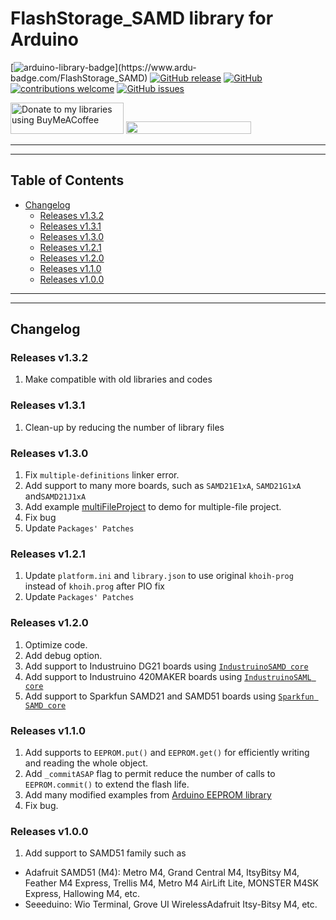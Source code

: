 # FlashStorage_SAMD library for Arduino

[![arduino-library-badge](https://www.ardu-badge.com/badge/FlashStorage_SAMD.svg?)](https://www.ardu-badge.com/FlashStorage_SAMD)
[![GitHub release](https://img.shields.io/github/release/khoih-prog/FlashStorage_SAMD.svg)](https://github.com/khoih-prog/FlashStorage_SAMD/releases)
[![GitHub](https://img.shields.io/github/license/mashape/apistatus.svg)](https://github.com/khoih-prog/FlashStorage_SAMD/blob/master/LICENSE)
[![contributions welcome](https://img.shields.io/badge/contributions-welcome-brightgreen.svg?style=flat)](#Contributing)
[![GitHub issues](https://img.shields.io/github/issues/khoih-prog/FlashStorage_SAMD.svg)](http://github.com/khoih-prog/FlashStorage_SAMD/issues)


<a href="https://www.buymeacoffee.com/khoihprog6" title="Donate to my libraries using BuyMeACoffee"><img src="https://cdn.buymeacoffee.com/buttons/v2/default-yellow.png" alt="Donate to my libraries using BuyMeACoffee" style="height: 50px !important;width: 181px !important;" ></a>
<a href="https://www.buymeacoffee.com/khoihprog6" title="Donate to my libraries using BuyMeACoffee"><img src="https://img.shields.io/badge/buy%20me%20a%20coffee-donate-orange.svg?logo=buy-me-a-coffee&logoColor=FFDD00" style="height: 20px !important;width: 200px !important;" ></a>

---
---

## Table of Contents

* [Changelog](#changelog)
  * [Releases v1.3.2](#releases-v132)
  * [Releases v1.3.1](#releases-v131)
  * [Releases v1.3.0](#releases-v130)
  * [Releases v1.2.1](#releases-v121)
  * [Releases v1.2.0](#releases-v120)
  * [Releases v1.1.0](#releases-v110)
  * [Releases v1.0.0](#releases-v100)

  
---
---

## Changelog

### Releases v1.3.2

1. Make compatible with old libraries and codes

### Releases v1.3.1

1. Clean-up by reducing the number of library files


### Releases v1.3.0

1. Fix `multiple-definitions` linker error.
2. Add support to many more boards, such as `SAMD21E1xA`, `SAMD21G1xA` and`SAMD21J1xA`
3. Add example [multiFileProject](examples/multiFileProject) to demo for multiple-file project.
4. Fix bug
5. Update `Packages' Patches`

### Releases v1.2.1

1. Update `platform.ini` and `library.json` to use original `khoih-prog` instead of `khoih.prog` after PIO fix
2. Update `Packages' Patches`

### Releases v1.2.0

1. Optimize code.
2. Add debug option.
3. Add support to Industruino DG21 boards using [`IndustruinoSAMD core`](https://github.com/Industruino/IndustruinoSAMD)
4. Add support to Industruino 420MAKER boards using [`IndustruinoSAML core`](https://github.com/Industruino/IndustruinoSAMx)
5. Add support to Sparkfun SAMD21 and SAMD51 boards using [`Sparkfun SAMD core`](https://github.com/sparkfun/Arduino_Boards)

### Releases v1.1.0

1. Add supports to `EEPROM.put()` and `EEPROM.get()` for efficiently writing and reading the whole object. 
2. Add `_commitASAP` flag to permit reduce the number of calls to `EEPROM.commit()` to extend the flash life.
3. Add many modified examples from [Arduino EEPROM library](https://www.arduino.cc/en/Reference/EEPROM)
4. Fix bug.

### Releases v1.0.0

1. Add support to SAMD51 family such as 

  - Adafruit SAMD51 (M4): Metro M4, Grand Central M4, ItsyBitsy M4, Feather M4 Express, Trellis M4, Metro M4 AirLift Lite, MONSTER M4SK Express, Hallowing M4, etc.
  - Seeeduino: Wio Terminal, Grove UI WirelessAdafruit Itsy-Bitsy M4, etc.


